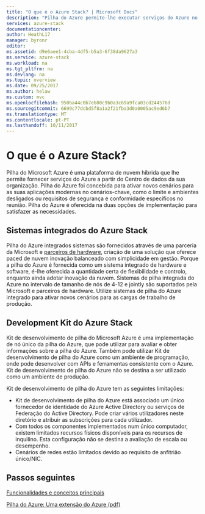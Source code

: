 ```yaml
---
title: "O que é o Azure Stack? | Microsoft Docs"
description: "Pilha do Azure permite-lhe executar serviços do Azure no seu centro de dados."
services: azure-stack
documentationcenter: 
author: HeathL17
manager: byronr
editor: 
ms.assetid: d9e6aee1-4cba-4df5-b5a3-6f38da9627a3
ms.service: azure-stack
ms.workload: na
ms.tgt_pltfrm: na
ms.devlang: na
ms.topic: overview
ms.date: 09/25/2017
ms.author: helaw
ms.custom: mvc
ms.openlocfilehash: 950ba44c0b7eb80c9b0a3c69a9fca03cd244576d
ms.sourcegitcommit: 6699c77dcbd5f8a1a2f21fba3d0a0005ac9ed6b7
ms.translationtype: MT
ms.contentlocale: pt-PT
ms.lasthandoff: 10/11/2017
---
```

# <a name="what-is-azure-stack"></a>O que é o Azure Stack?

Pilha do Microsoft Azure é uma plataforma de nuvem híbrida que lhe permite fornecer serviços do Azure a partir do Centro de dados da sua organização.  Pilha do Azure foi concebida para ativar novos cenários para as suas aplicações modernas no cenários-chave, como o limite e ambientes desligados ou requisitos de segurança e conformidade específicos no reunião.  Pilha do Azure é oferecida na duas opções de implementação para satisfazer as necessidades.

## <a name="azure-stack-integrated-systems"></a>Sistemas integrados do Azure Stack
Pilha do Azure integrados sistemas são fornecidos através de uma parceria da Microsoft e [parceiros de hardware](https://azure.microsoft.com/overview/azure-stack/integrated-systems/), criação de uma solução que oferece paced de nuvem inovação balanceado com simplicidade em gestão.  Porque a pilha do Azure é fornecida como um sistema integrado de hardware e software, é-lhe oferecida a quantidade certa de flexibilidade e controlo, enquanto ainda adotar inovação da nuvem.  Sistemas de pilha integrada do Azure no intervalo de tamanho de nós de 4-12 e jointly são suportados pela Microsoft e parceiros de hardware.  Utilize sistemas de pilha do Azure integrado para ativar novos cenários para as cargas de trabalho de produção.    

## <a name="azure-stack-development-kit"></a>Development Kit do Azure Stack
Kit de desenvolvimento de pilha do Microsoft Azure é uma implementação de nó único da pilha do Azure, que pode utilizar para avaliar e obter informações sobre a pilha do Azure.  Também pode utilizar Kit de desenvolvimento de pilha do Azure como um ambiente de programação, onde pode desenvolver com APIs e ferramentas consistente com o Azure.  Kit de desenvolvimento de pilha do Azure não se destina a ser utilizado como um ambiente de produção.

Kit de desenvolvimento de pilha do Azure tem as seguintes limitações:
* Kit de desenvolvimento de pilha do Azure está associado um único fornecedor de identidade do Azure Active Directory ou serviços de Federação do Active Directory. Pode criar vários utilizadores neste diretório e atribuir as subscrições para cada utilizador.
* Com todos os componentes implementados num único computador, existem limitados recursos físicos disponíveis para os recursos de inquilino. Esta configuração não se destina a avaliação de escala ou desempenho.
* Cenários de redes estão limitados devido ao requisito de anfitrião único/NIC.  

## <a name="next-steps"></a>Passos seguintes
[Funcionalidades e conceitos principais](azure-stack-key-features.md)

[Pilha do Azure: Uma extensão do Azure (pdf)](https://azure.microsoft.com/en-us/resources/azure-stack-an-extension-of-azure/)

